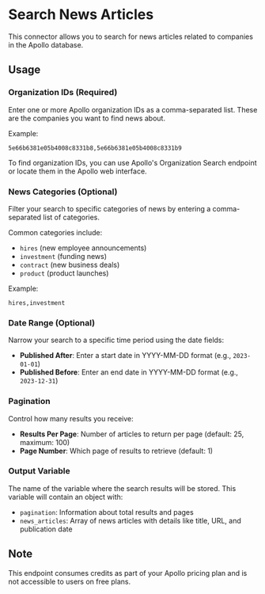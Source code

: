 # Search News Articles

This connector allows you to search for news articles related to companies in the Apollo database.

## Usage

### Organization IDs (Required)
Enter one or more Apollo organization IDs as a comma-separated list. These are the companies you want to find news about.

Example:
```
5e66b6381e05b4008c8331b8,5e66b6381e05b4008c8331b9
```

To find organization IDs, you can use Apollo's Organization Search endpoint or locate them in the Apollo web interface.

### News Categories (Optional)
Filter your search to specific categories of news by entering a comma-separated list of categories.

Common categories include:
- `hires` (new employee announcements)
- `investment` (funding news)
- `contract` (new business deals)
- `product` (product launches)

Example:
```
hires,investment
```

### Date Range (Optional)
Narrow your search to a specific time period using the date fields:

- **Published After**: Enter a start date in YYYY-MM-DD format (e.g., `2023-01-01`)
- **Published Before**: Enter an end date in YYYY-MM-DD format (e.g., `2023-12-31`)

### Pagination
Control how many results you receive:

- **Results Per Page**: Number of articles to return per page (default: 25, maximum: 100)
- **Page Number**: Which page of results to retrieve (default: 1)

### Output Variable
The name of the variable where the search results will be stored. This variable will contain an object with:

- `pagination`: Information about total results and pages
- `news_articles`: Array of news articles with details like title, URL, and publication date

## Note
This endpoint consumes credits as part of your Apollo pricing plan and is not accessible to users on free plans.